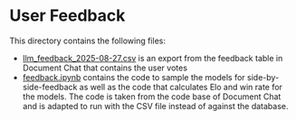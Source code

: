 # User Feedback

This directory contains the following files:
- [llm_feedback_2025-08-27.csv](llm_feedback_2025-08-27.csv) is an export from the feedback table in Document Chat that contains the user votes
- [feedback.ipynb](feedback.ipynb) contains the code to sample the models for side-by-side-feedback as well as the code that calculates Elo and win rate for the models. The code is taken from the code base of Document Chat and is adapted to run with the CSV file instead of against the database.